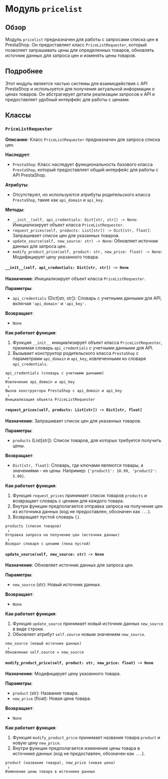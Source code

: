 # Модуль `pricelist`

## Обзор

Модуль `pricelist` предназначен для работы с запросами списка цен в PrestaShop. Он предоставляет класс `PriceListRequester`, который позволяет запрашивать цены для определенных товаров, обновлять источник данных для запроса цен и изменять цены товаров.

## Подробнее

Этот модуль является частью системы для взаимодействия с API PrestaShop и используется для получения актуальной информации о ценах товаров. Он абстрагирует детали реализации запросов к API и предоставляет удобный интерфейс для работы с ценами.

## Классы

### `PriceListRequester`

**Описание**: Класс `PriceListRequester` предназначен для запроса списка цен.

**Наследует**:

- `PrestaShop`: Класс наследует функциональность базового класса `PrestaShop`, который предоставляет общий интерфейс для работы с API PrestaShop.

**Атрибуты**:

- Отсутствуют, но используются атрибуты родительского класса `PrestaShop`, такие как `api_domain` и `api_key`.

**Методы**:

- `__init__(self, api_credentials: Dict[str, str]) -> None`: Инициализирует объект класса `PriceListRequester`.
- `request_prices(self, products: List[str]) -> Dict[str, float]`: Запрашивает список цен для указанных товаров.
- `update_source(self, new_source: str) -> None`: Обновляет источник данных для запроса цен.
- `modify_product_price(self, product: str, new_price: float) -> None`: Модифицирует цену указанного товара.

#### `__init__(self, api_credentials: Dict[str, str]) -> None`

**Назначение**: Инициализирует объект класса `PriceListRequester`.

**Параметры**:

- `api_credentials` (Dict[str, str]): Словарь с учетными данными для API, включая `'api_domain'` и `'api_key'`.

**Возвращает**:

- `None`

**Как работает функция**:

1. Функция `__init__` инициализирует объект класса `PriceListRequester`, принимая словарь `api_credentials` с учетными данными для API.
2. Вызывает конструктор родительского класса `PrestaShop` с параметрами `api_domain` и `api_key`, извлеченными из словаря `api_credentials`.

```
api_credentials (словарь с учетными данными)
 ↓
Извлечение api_domain и api_key
 ↓
Вызов конструктора PrestaShop с api_domain и api_key
 ↓
Инициализация объекта PriceListRequester
```

#### `request_prices(self, products: List[str]) -> Dict[str, float]`

**Назначение**: Запрашивает список цен для указанных товаров.

**Параметры**:

- `products` (List[str]): Список товаров, для которых требуется получить цены.

**Возвращает**:

- `Dict[str, float]`: Словарь, где ключами являются товары, а значениями - их цены. Например: `{'product1': 10.99, 'product2': 5.99}`.

**Как работает функция**:

1. Функция `request_prices` принимает список товаров `products` и возвращает словарь с ценами для каждого товара.
2. Внутри функции предполагается отправка запроса на получение цен из источника данных (код не предоставлен, обозначен как `...`).
3. Возвращает пустой словарь `{}`.

```
products (список товаров)
 ↓
Отправка запроса на получение цен (источник данных)
 ↓
Возврат словаря с ценами (пока пустой)
```

#### `update_source(self, new_source: str) -> None`

**Назначение**: Обновляет источник данных для запроса цен.

**Параметры**:

- `new_source` (str): Новый источник данных.

**Возвращает**:

- `None`

**Как работает функция**:

1. Функция `update_source` принимает новый источник данных `new_source` в виде строки.
2. Обновляет атрибут `self.source` новым значением `new_source`.

```
new_source (новый источник данных)
 ↓
Обновление self.source = new_source
```

#### `modify_product_price(self, product: str, new_price: float) -> None`

**Назначение**: Модифицирует цену указанного товара.

**Параметры**:

- `product` (str): Название товара.
- `new_price` (float): Новая цена товара.

**Возвращает**:

- `None`

**Как работает функция**:

1. Функция `modify_product_price` принимает название товара `product` и новую цену `new_price`.
2. Внутри функции предполагается изменение цены товара в источнике данных (код не предоставлен, обозначен как `...`).

```
product (название товара), new_price (новая цена)
 ↓
Изменение цены товара в источнике данных
```